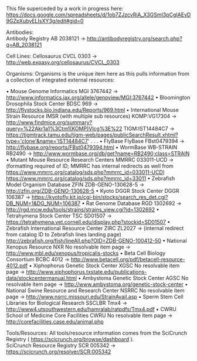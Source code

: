 This file superceded by a work in progress here: https://docs.google.com/spreadsheets/d/1ob7ZJzcvRiA_X3GSmI3pCgIAEvD9GZpXubyELIsXY3g/edit#gid=0

Antibodies:  
	Antibody Registry
	AB
	2038121 -> http://antibodyregistry.org/search.php?q=AB_2038121

Cell Lines:
	Cellosaurus
	CVCL
	0303 -> http://web.expasy.org/cellosaurus/CVCL_0303

Organisms: Organisms is the unique item here as this pulls information from a collection of integrated external resources:

• Mouse Genome Informatics
	MGI
	3767442 -> http://www.informatics.jax.org/allele/genoview/MGI:3767442
• Bloomington Drosophila Stock Center
	BDSC
	969 -> http://flystocks.bio.indiana.edu/Reports/969.html
• International Mouse Strain Resource 
	IMSR (with multiple sub resources)
	KOMP:VG17304 -> http://www.findmice.org/summary?query=%22Akr1a1%3Ctm1(KOMP)Vlcg%3E%22
	TIGM:IST14484C7 -> https://tigmtrack.tamu.edu/tigm-web/pages/publicSearchResult.xhtml?type='clone'&name='IST14484C7'
	. . .
• FlyBase
	FlyBase
	FBst0479394 -> http://flybase.org/reports/FBst0479394.html
• WormBase
	WB-STRAIN
	RB2490 -> http://www.wormbase.org/db/get?name=RB2490;class=STRAIN
• Mutant Mouse Resource Research Centers
	MMRRC
	033011-UCD -> (formatting required of ID; MMRRC has internal redirects as well from https://www.mmrrc.org/catalog/sds.php?mmrrc_id=033011-UCD) https://www.mmrrc.org/catalog/sds.php?mmrrc_id=33011
• Zebrafish Model Organism Database
	ZFIN
	ZDB-GENO-130628-5 -> http://zfin.org/ZDB-GENO-130628-5
• Kyoto DGGR Stock Center
	DGGR
	106387 -> https://kyotofly.kit.jp/cgi-bin/stocks/search_res_det.cgi?DB_NUM=1&DG_NUM=106387
• Rat Genome Database
	RGD
	1302692 -> http://rgd.mcw.edu/tools/strains/strains_view.cgi?id=1302692
• Tetrahymena Stock Center
	TSC
	SD01507 -> https://tetrahymena.vet.cornell.edu/display.php?stockid=SD01507
• Zebrafish International Resource Center
	ZIRC
	ZL2027 -> (internal redirect from catalog ID to Zebrafish lines landing page) http://zebrafish.org/fish/lineAll.php?OID=ZDB-GENO-100412-50
• National Xenopus Resource
	NXR
	No resolvable item page -> http://www.mbl.edu/xenopus/tropicalis-stocks
• Beta Cell Biology Consortium
	BCBC
	4012 -> http://www.betacell.org/pdf/betacell-resource-4012.pdf
• Xiphophorus Genetic Stock Center
	XGSC
	No resolvable item page ->  http://www.xiphophorus.txstate.edu/publications-data/stockcentermanual.html
• Ambystoma Genetic Stock Center
	AGSC
	No resolvable item page -> http://www.ambystoma.org/genetic-stock-center
• National Swine Resource and Research Center
	NSRRC
	No resolvable item page -> http://www.nsrrc.missouri.edu/StrainAvail.asp
• Sperm Stem Cell Libraries for Biological Research
	SSCLBR
	Tmx4 -> http://www4.utsouthwestern.edu/hamralab/ratpdfs/Tmx4.pdf
• CWRU School of Medicine Core Facilities
	CWRU
	No resolvable item page -> http://corefacilities.case.edu/animal.php

Tools/Resources: All tools/resource information comes from the SciCrunch Registry ( https://scicrunch.org/browse/dashboard ).   
	SciCrunch Resource Registry
	SCR
	005342 -> https://scicrunch.org/resolver/SCR:005342
